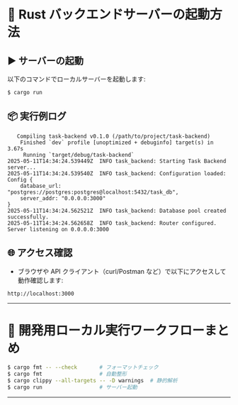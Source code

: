 # 🚀 Rust バックエンドサーバーの起動方法

## ▶️ サーバーの起動

以下のコマンドでローカルサーバーを起動します:

```sh
$ cargo run
```

## 📦 実行例ログ

```text
   Compiling task-backend v0.1.0 (/path/to/project/task-backend)
    Finished `dev` profile [unoptimized + debuginfo] target(s) in 3.67s
     Running `target/debug/task-backend`
2025-05-11T14:34:24.539449Z  INFO task_backend: Starting Task Backend server...
2025-05-11T14:34:24.539540Z  INFO task_backend: Configuration loaded: Config {
    database_url: "postgres://postgres:postgres@localhost:5432/task_db",
    server_addr: "0.0.0.0:3000"
}
2025-05-11T14:34:24.562521Z  INFO task_backend: Database pool created successfully.
2025-05-11T14:34:24.562658Z  INFO task_backend: Router configured. Server listening on 0.0.0.0:3000
```

## 🌐 アクセス確認

- ブラウザや API クライアント（curl/Postman など）で以下にアクセスして動作確認します:

```
http://localhost:3000
```

---

# 🧪 開発用ローカル実行ワークフローまとめ

```sh
$ cargo fmt -- --check       # フォーマットチェック
$ cargo fmt                  # 自動整形
$ cargo clippy --all-targets -- -D warnings  # 静的解析
$ cargo run                  # サーバー起動
```

---
